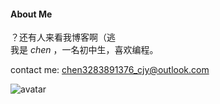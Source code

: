 #### About Me
？还有人来看我博客啊（逃 \
我是 $chen$ ，一名初中生，喜欢编程。

contact me: <chen3283891376_cjy@outlook.com>

![avatar](https://avatars.githubusercontent.com/u/168898000?v=4)